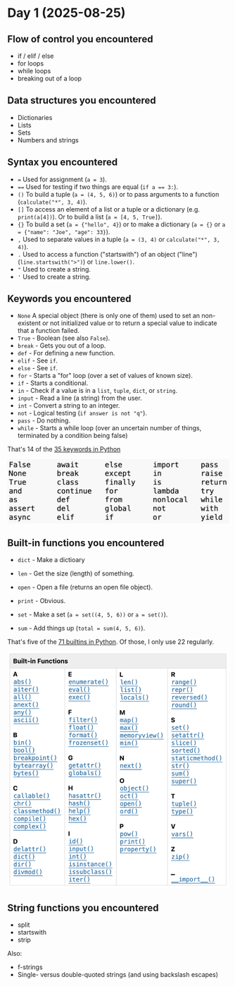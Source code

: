 # Day 1 (2025-08-25)

## Flow of control you encountered

* if / elif / else
* for loops
* while loops
* breaking out of a loop

## Data structures you encountered

* Dictionaries
* Lists
* Sets
* Numbers and strings

## Syntax you encountered

* `=` Used for assignment (`a = 3`).
* `==` Used for testing if two things are equal (`if a == 3:`).
* `()` To build a tuple (`a = (4, 5, 6)`) or to pass arguments to a function (`calculate("*", 3, 4)`).
* `[]` To access an element of a list or a tuple or a dictionary (e.g. `print(a[4])`). Or to build a list (`a = [4, 5, True]`).
* `{}` To build a set (`a = {"hello", 4}`) or to make a dictionary (`a = {}` or `a = {"name": "Joe", "age": 33}`).
* `,` Used to separate values in a tuple (`a = (3, 4)` or `calculate("*", 3, 4)`).
* `.` Used to access a function ("startswith") of an object ("line") (`line.startswith(">")`) or `line.lower()`.
* `"` Used to create a string. 
* `'` Used to create a string.

## Keywords you encountered

* `None` A special object (there is only one of them) used to set an non-existent or not initialized value or to return a special value to indicate that a function failed.
* `True` - Boolean (see also `False`).
* `break` - Gets you out of a loop.
* `def` - For defining a new function.
* `elif` - See `if`.
* `else` - See `if`.
* `for` - Starts a "for" loop (over a set of values of known size).
* `if` - Starts a conditional.
* `in` - Check if a value is in a `list`, `tuple`, `dict`, or `string`.
* `input` - Read a line (a string) from the user.
* `int` - Convert a string to an integer.
* `not` - Logical testing (`if answer is not "q"`).
* `pass` - Do nothing.
* `while` - Starts a while loop (over an uncertain number of things, terminated by a condition being false)

That's 14 of the
[35 keywords in Python](https://docs.python.org/3.12/reference/lexical_analysis.html#keywords)

![keywords](./images/keywords.png)

## Built-in functions you encountered

* `dict` - Make a dictioary
* `len` - Get the size (length) of something.
* `open` - Open a file (returns an open file object).
* `print` - Obvious.
* `set` - Make a set (`a = set((4, 5, 6))` or `a = set()`).

* `sum` - Add things up (`total = sum(4, 5, 6)`).

That's five of the
[71 builtins in Python](https://docs.python.org/3.12/library/functions.html#built-in-funcs). Of those, 
I only use 22 regularly.

![builtins](./images/builtins.png)

## String functions you encountered

* split
* startswith
* strip

Also:

* f-strings
* Single- versus double-quoted strings (and using backslash escapes)
